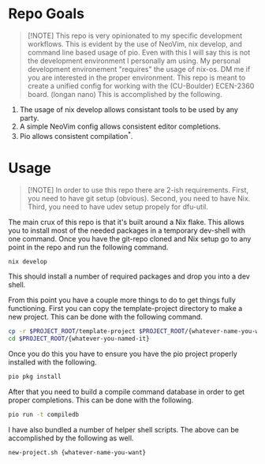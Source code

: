# Repo Goals
> [!NOTE] This repo is very opinionated to my specific development workflows. This is evident by the use of NeoVim, nix develop, and command line based usage of pio.
> Even with this I will say this is not the development environment I personally am using. My personal development environement "requires" the usage of nix-os. DM me if you are interested in the proper environment.
This repo is meant to create a unified config for working with the (CU-Boulder) ECEN-2360 board. (longan nano)
This is accomplished by the following. 
1. The usage of nix develop allows consistant tools to be used by any party.
2. A simple NeoVim config allows consistent editor completions.
3. Pio allows consistent compilation<sup>*</sup>.

# Usage
> [!NOTE] In order to use this repo there are 2-ish requirements. First, you need to have git setup (obvious). Second, you need to have Nix. Third, you need to have udev setup propely for dfu-util.

The main crux of this repo is that it's built around a Nix flake. This allows you to install most of the needed packages in a temporary dev-shell with one command.
Once you have the git-repo cloned and Nix setup go to any point in the repo and run the following command.
```bash
nix develop
```

This should install a number of required packages and drop you into a dev shell.

From this point you have a couple more things to do to get things fully functioning. First you can copy the template-project directory to make a new project. This can be done with the following command.

```bash
cp -r $PROJECT_ROOT/template-project $PROJECT_ROOT/{whatever-name-you-want}
cd $PROJECT_ROOT/{whatever-you-named-it}
```

Once you do this you have to ensure you have the pio project properly installed with the following.
```bash
pio pkg install
```

After that you need to build a compile command database in order to get proper completions. This can be done with the following.
```bash
pio run -t compiledb
```

I have also bundled a number of helper shell scripts. The above can be accomplished by the following as well.
```bash
new-project.sh {whatever-name-you-want}
```
